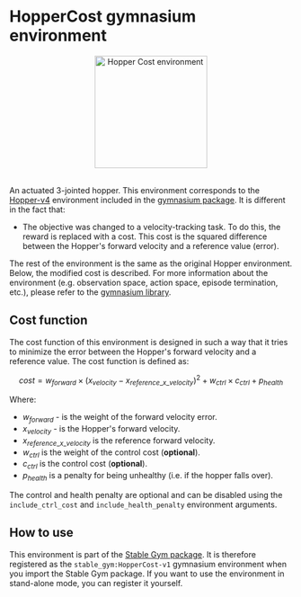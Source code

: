 # HopperCost gymnasium environment

<div align="center">
    <img src="https://github.com/rickstaa/stable-gym/assets/17570430/e7d31373-3cf9-426d-b4bb-8f745f00971b" alt="Hopper Cost environment" width="200px">
</div>
</br>

An actuated 3-jointed hopper. This environment corresponds to the [Hopper-v4](https://gymnasium.farama.org/environments/mujoco/hopper) environment included in the [gymnasium package](https://gymnasium.farama.org/). It is different in the fact that:

*   The objective was changed to a velocity-tracking task. To do this, the reward is replaced with a cost. This cost is the squared
    difference between the Hopper's forward velocity and a reference value (error).

The rest of the environment is the same as the original Hopper environment. Below, the modified cost is described. For more information about the environment (e.g. observation space, action space, episode termination, etc.), please refer to the [gymnasium library](https://gymnasium.farama.org/environments/mujoco/hopper/).

## Cost function

The cost function of this environment is designed in such a way that it tries to minimize the error between the Hopper's forward velocity and a reference value. The cost function is defined as:

$$
cost = w_{forward} \times (x_{velocity} - x_{reference\_x\_velocity})^2 + w_{ctrl} \times c_{ctrl} + p_{health}
$$

Where:

*   $w_{forward}$ - is the weight of the forward velocity error.
*   $x_{velocity}$ - is the Hopper's forward velocity.
*   $x_{reference\_x\_velocity}$ is the reference forward velocity.
*   $w_{ctrl}$ is the weight of the control cost (**optional**).
*   $c_{ctrl}$ is the control cost (**optional**).
*   $p_{health}$ is a penalty for being unhealthy (i.e. if the hopper falls over).

The control and health penalty are optional and can be disabled using the `include_ctrl_cost` and `include_health_penalty` environment arguments.

## How to use

This environment is part of the [Stable Gym package](https://github.com/rickstaa/stable-gym). It is therefore registered as the `stable_gym:HopperCost-v1` gymnasium environment when you import the Stable Gym package. If you want to use the environment in stand-alone mode, you can register it yourself.
